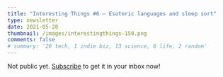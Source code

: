 ```yaml
---
title: "Interesting Things #6 — Esoteric languages and sleep sort"
type: newsletter
date: 2021-05-28
thumbnail: /images/interestingthings-150.png
comments: false
# summary: '26 tech, 1 indie biz, 13 science, 6 life, 2 random'
---
```


Not public yet. [Subscribe](/newsletter) to get it in your inbox now!
